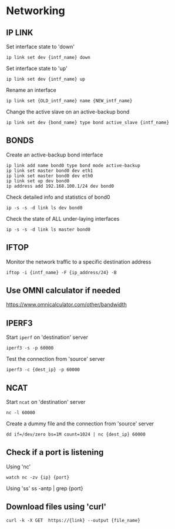 # Networking

## IP LINK
Set interface state to 'down'
```
ip link set dev {intf_name} down
```
Set interface state to 'up'
```
ip link set dev {intf_name} up
```
Rename an interface
```
ip link set {OLD_intf_name} name {NEW_intf_name}
```
Change the active slave on an active-backup bond
```
ip link set dev {bond_name} type bond active_slave {intf_name}
```

## BONDS
Create an active-backup bond interface
```
ip link add name bond0 type bond mode active-backup
ip link set master bond0 dev eth1
ip link set master bond0 dev eth0
ip link set up dev bond0
ip address add 192.168.100.1/24 dev bond0
```
Check detailed info and statistics of bond0
```
ip -s -s -d link ls dev bond0
```
Check the state of ALL under-laying interfaces
```
ip -s -s -d link ls master bond0
```

## IFTOP
Monitor the network traffic to a specific destination address
```
iftop -i {intf_name} -F {ip_address/24} -B
```

## Use OMNI calculator if needed
https://www.omnicalculator.com/other/bandwidth

## IPERF3
Start `iperf` on 'destination' server
```
iperf3 -s -p 60000
```
Test the connection from 'source' server
```
iperf3 -c {dest_ip} -p 60000
```

## NCAT
Start `ncat` on 'destination' server
```
nc -l 60000
```
Create a dummy file and the connection from 'source' server
```
dd if=/dev/zero bs=1M count=1024 | nc {dest_ip} 60000
```
## Check if a port is listening 
Using 'nc'
```
watch nc -zv {ip} {port}
```
Using 'ss'
ss -antp | grep {port}

## Download files using 'curl'
```
curl -k -X GET  https://{link} --output {file_name}
```
